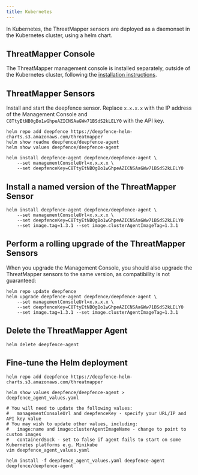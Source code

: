 ```yaml
---
title: Kubernetes
---
```


In Kubernetes, the ThreatMapper sensors are deployed as a daemonset in the Kubernetes cluster, using a helm chart.

## ThreatMapper Console

The ThreatMapper management console is installed separately, outside of the Kubernetes cluster, following the [installation instructions](Installing-the-Management-Console).

## ThreatMapper Sensors

Install and start the deepfence sensor.  Replace `x.x.x.x` with the IP address of the Management Console and `C8TtyEtNB0gBo1wGhpeAZICNSAaGWw71BSdS2kLELY0` with the API key.

```shell script
helm repo add deepfence https://deepfence-helm-charts.s3.amazonaws.com/threatmapper
helm show readme deepfence/deepfence-agent
helm show values deepfence/deepfence-agent

helm install deepfence-agent deepfence/deepfence-agent \
    --set managementConsoleUrl=x.x.x.x \
    --set deepfenceKey=C8TtyEtNB0gBo1wGhpeAZICNSAaGWw71BSdS2kLELY0
```

## Install a named version of the ThreatMapper Sensor

```shell script
helm install deepfence-agent deepfence/deepfence-agent \
    --set managementConsoleUrl=x.x.x.x \
    --set deepfenceKey=C8TtyEtNB0gBo1wGhpeAZICNSAaGWw71BSdS2kLELY0
    --set image.tag=1.3.1 --set image.clusterAgentImageTag=1.3.1
```

## Perform a rolling upgrade of the ThreatMapper Sensors

When you upgrade the Management Console, you should also upgrade the ThreatMapper sensors to the same version, as compatibility is not guaranteed:

```shell script
helm repo update deepfence
helm upgrade deepfence-agent deepfence/deepfence-agent \
    --set managementConsoleUrl=x.x.x.x \
    --set deepfenceKey=C8TtyEtNB0gBo1wGhpeAZICNSAaGWw71BSdS2kLELY0
    --set image.tag=1.3.1 --set image.clusterAgentImageTag=1.3.1
```

## Delete the ThreatMapper Agent

```shell script
helm delete deepfence-agent
```

## Fine-tune the Helm deployment

```shell script
helm repo add deepfence https://deepfence-helm-charts.s3.amazonaws.com/threatmapper

helm show values deepfence/deepfence-agent > deepfence_agent_values.yaml

# You will need to update the following values:
#   managementConsoleUrl and deepfenceKey - specify your URL/IP and API key value
# You may wish to update other values, including:
#   image:name and image:clusterAgentImageName - change to point to custom images
#   containerdSock - set to false if agent fails to start on some Kubernetes platforms e.g. Minikube 
vim deepfence_agent_values.yaml

helm install -f deepfence_agent_values.yaml deepfence-agent deepfence/deepfence-agent
```

